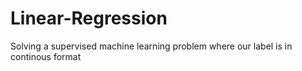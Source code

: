 # Linear-Regression
Solving a supervised machine learning problem where our label is in continous format
